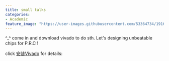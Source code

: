 ```yaml
---
title: small talks
categories:
- Academic
feature_image: "https://user-images.githubusercontent.com/53364734/191676142-70b74898-488a-41e4-8b19-285a43d020ee.png"
---
```

^_^ come in and download vivado to do sth. Let's designing unbeatable chips for  P.R.C !
<!-- more -->

click [安装Vivado](https://lizeyujack.github.io/files/安装vivado.pdf) for details:

